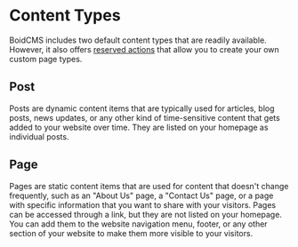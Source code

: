 # Content Types
BoidCMS includes two default content types that are readily available. However, it also offers [reserved actions](/developer/actions) that allow you to create your own custom page types.


## Post
Posts are dynamic content items that are typically used for articles, blog posts, news updates, or any other kind of time-sensitive content that gets added to your website over time. They are listed on your homepage as individual posts. <!-- and can be sorted by date, or other criteria.-->

## Page
Pages are static content items that are used for content that doesn't change frequently, such as an "About Us" page, a "Contact Us" page, or a page with specific information that you want to share with your visitors. Pages can be accessed through a link, but they are not listed on your homepage. You can add them to the website navigation menu, footer, or any other section of your website to make them more visible to your visitors.
